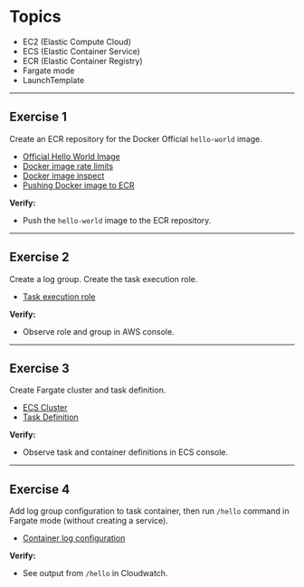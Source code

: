# Topics
- EC2 (Elastic Compute Cloud)
- ECS (Elastic Container Service)
- ECR (Elastic Container Registry)
- Fargate mode
- LaunchTemplate

---

## Exercise 1
Create an ECR repository for the Docker Official `hello-world` image.
- [Official Hello World Image](https://hub.docker.com/_/hello-world)
- [Docker image rate limits](https://docs.docker.com/docker-hub/download-rate-limit/)
- [Docker image inspect](https://docs.docker.com/engine/reference/commandline/inspect/)
- [Pushing Docker image to ECR](https://docs.aws.amazon.com/AmazonECR/latest/userguide/getting-started-cli.html)

**Verify:** 
- Push the `hello-world` image to the ECR repository.

---

## Exercise 2 
Create a log group.
Create the task execution role.
- [Task execution role](https://docs.aws.amazon.com/AmazonECS/latest/developerguide/task_execution_IAM_role.html)
    

**Verify:** 
- Observe role and group in AWS console.

---

## Exercise 3 
Create Fargate cluster and task definition.
- [ECS Cluster](https://docs.aws.amazon.com/AWSCloudFormation/latest/UserGuide/aws-resource-ecs-cluster.html)
- [Task Definition](https://docs.aws.amazon.com/AWSCloudFormation/latest/UserGuide/aws-resource-ecs-taskdefinition.html)

**Verify:**
- Observe task and container definitions in ECS console.

---

## Exercise 4 
Add log group configuration to task container, then run `/hello` command in Fargate mode (without creating a service).
- [Container log configuration](https://docs.aws.amazon.com/AWSCloudFormation/latest/UserGuide/aws-properties-ecs-taskdefinition-containerdefinitions-logconfiguration.html)

**Verify:**
- See output from `/hello` in Cloudwatch.
